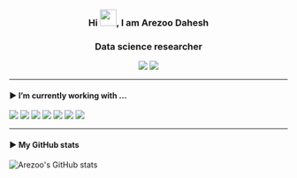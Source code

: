### <div align="center">Hi <img src="https://raw.githubusercontent.com/MartinHeinz/MartinHeinz/master/wave.gif" width=30px, height=30px />, I am Arezoo Dahesh</div>

### <div align="center">Data science researcher</div>
<div align="center">
<a href="https://www.kaggle.com/arezoodahesh" align="center"><img src="https://img.shields.io/badge/Kaggle-20BEFF?style=for-the-badge&logo=Kaggle&logoColor=white"/></a>
<a href="https://www.linkedin.com/in/arezoo-dahesh" align="center"><img src="https://img.shields.io/badge/linkedin-%230077B5.svg?style=for-the-badge&logo=linkedin&logoColor=white"/></a>
</div>
<div align="center">
<img src="https://komarev.com/ghpvc/?username=Arezoo-Dahesh&style=flat-square&color=blue" alt=""/>
</div>

---

#### ▶ I’m currently working with ...
<div>
<img src="https://img.shields.io/badge/python-3670A0?style=for-the-badge&logo=python&logoColor=ffdd54"/>
<img src="https://img.shields.io/badge/numpy-%23013243.svg?style=for-the-badge&logo=numpy&logoColor=white"/>
<img src="https://img.shields.io/badge/pandas-%23150458.svg?style=for-the-badge&logo=pandas&logoColor=white"/>
<img src="https://img.shields.io/badge/Plotly-%233F4F75.svg?style=for-the-badge&logo=plotly&logoColor=white"/>
<img src="https://img.shields.io/badge/scikit--learn-%23F7931E.svg?style=for-the-badge&logo=scikit-learn&logoColor=white"/>
<img src="https://img.shields.io/badge/TensorFlow-%23FF6F00.svg?style=for-the-badge&logo=TensorFlow&logoColor=white"/>
<img src="https://img.shields.io/badge/Keras-%23D00000.svg?style=for-the-badge&logo=Keras&logoColor=white"/>
</div>

---

#### ▶ My GitHub stats
![Arezoo's GitHub stats](https://github-readme-stats.vercel.app/api?username=Arezoo-Dahesh&theme=radical&show_icons=true)
<!--[![Top Langs](https://github-readme-stats.vercel.app/api/top-langs/?username=Arezoo-Dahesh&layout=compact&theme=radical)](https://github.com/Arezoo-Dahesh/github-readme-stats)-->

<!--
**Arezoo-Dahesh/Arezoo-Dahesh** is a ✨ _special_ ✨ repository because its `README.md` (this file) appears on your GitHub profile.

Here are some ideas to get you started:

- 🔭 I’m currently working on ...
- 🌱 I’m currently learning ...
- 👯 I’m looking to collaborate on ...
- 🤔 I’m looking for help with ...
- 💬 Ask me about ...
- 📫 How to reach me: ...
- 😄 Pronouns: ...
- ⚡ Fun fact: ...
-->
